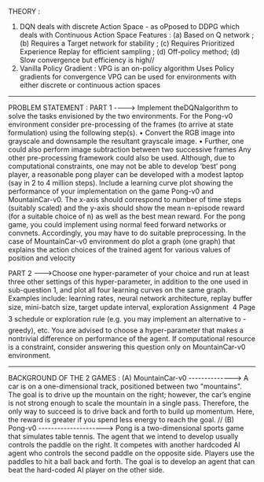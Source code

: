 THEORY : 
1. DQN deals with discrete Action Space - as oPposed to DDPG which deals with Continuous Action Space
Features :
(a) Based on Q network ;
(b) Requires a Target network for stability ;
(c) Requires Prioritized Experience Replay for efficient sampling ;
(d) Off-policy method; 
(d) Slow convergence but efficiency is high//
2. Vanilla Policy Gradient :
VPG is an on-policy algorithm
Uses Policy gradients for convergence
VPG can be used for environments with either discrete or continuous action spaces
______________________________________________________________________
PROBLEM STATEMENT : 
PART 1 ----> Implement theDQNalgorithm to solve the tasks envisioned by the two environments. For the
Pong-v0 environment consider pre-processing of the frames (to arrive at state formulation)
using the following step(s).
• Convert the RGB image into grayscale and downsample the resultant grayscale image.
• Further, one could also perform image subtraction between two successive frames
Any other pre-processing framework could also be used. Although, due to computational
constraints, one may not be able to develop ’best’ pong player, a reasonable pong player
can be developed with a modest laptop (say in 2 to 4 million steps). Include a learning
curve plot showing the performance of your implementation on the game Pong-v0 and
MountainCar-v0. The x-axis should correspond to number of time steps (suitably scaled)
and the y-axis should show the mean n-episode reward (for a suitable choice of n) as well as
the best mean reward. For the pong game, you could implement using normal feed forward
networks or convnets. Accordingly, you may have to do suitable preprocessing. In the case
of MountainCar-v0 environment do plot a graph (one graph) that explains the action choices
of the trained agent for various values of position and velocity

PART 2 --->Choose one hyper-parameter of your choice and run at least
three other settings of this hyper-parameter, in addition to the one used in sub-question 1,
and plot all four learning curves on the same graph. Examples include: learning rates, neural
network architecture, replay buffer size, mini-batch size, target update interval, exploration
Assignment  4 Page 3
schedule or exploration rule (e.g. you may implement an alternative to -greedy), etc. You
are advised to choose a hyper-parameter that makes a nontrivial difference on performance
of the agent. If computational resource is a constraint, consider answering this question only
on MountainCar-v0 environment.
______________________________________________________________________
BACKGROUND OF THE 2 GAMES :
(A) MountainCar-v0 -------------->
A car is on a one-dimensional track, positioned between two "mountains". The goal is to
drive up the mountain on the right; however, the car’s engine is not strong enough to scale
the mountain in a single pass. Therefore, the only way to succeed is to drive back and
forth to build up momentum. Here, the reward is greater if you spend less energy to reach
the goal. //
(B) Pong-v0 ---------------------> 
Pong is a two-dimensional sports game that simulates table tennis. The agent that we
intend to develop usually controls the paddle on the right. It competes with another hardcoded
AI agent who controls the second paddle on the opposite side. Players use the
paddles to hit a ball back and forth. The goal is to develop an agent that can beat the
hard-coded AI player on the other side.
